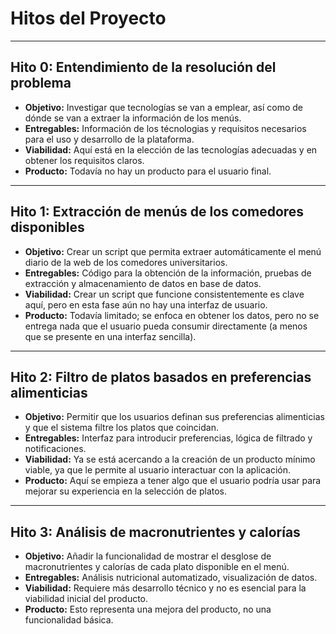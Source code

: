 # Hitos del Proyecto

---

## Hito 0: Entendimiento de la resolución del problema
- **Objetivo:** Investigar que tecnologías se van a emplear, así como de dónde se van a extraer la información de los menús.
- **Entregables:** Información de los técnologias y requisitos necesarios para el uso y desarrollo de la plataforma.
- **Viabilidad:** Aquí está en la elección de las tecnologías adecuadas y en obtener los requisitos claros.
- **Producto:** Todavía no hay un producto para el usuario final.

---

## Hito 1: Extracción de menús de los comedores disponibles
- **Objetivo:** Crear un script que permita extraer automáticamente el menú diario de la web de los comedores universitarios.
- **Entregables:** Código para la obtención de la información, pruebas de extracción y almacenamiento de datos en base de datos.
- **Viabilidad:** Crear un script que funcione consistentemente es clave aquí, pero en esta fase aún no hay una interfaz de usuario.
- **Producto:** Todavía limitado; se enfoca en obtener los datos, pero no se entrega nada que el usuario pueda consumir directamente (a menos que se presente en una interfaz sencilla).

---

## Hito 2: Filtro de platos basados en preferencias alimenticias
- **Objetivo:** Permitir que los usuarios definan sus preferencias alimenticias y que el sistema filtre los platos que coincidan.
- **Entregables:** Interfaz para introducir preferencias, lógica de filtrado y notificaciones.
- **Viabilidad:** Ya se está acercando a la creación de un producto mínimo viable, ya que le permite al usuario interactuar con la aplicación.
- **Producto:** Aquí se empieza a tener algo que el usuario podría usar para mejorar su experiencia en la selección de platos.

---

## Hito 3: Análisis de macronutrientes y calorías
- **Objetivo:** Añadir la funcionalidad de mostrar el desglose de macronutrientes y calorías de cada plato disponible en el menú.
- **Entregables:** Análisis nutricional automatizado, visualización de datos.
- **Viabilidad:** Requiere más desarrollo técnico y no es esencial para la viabilidad inicial del producto.
- **Producto:** Esto representa una mejora del producto, no una funcionalidad básica.
